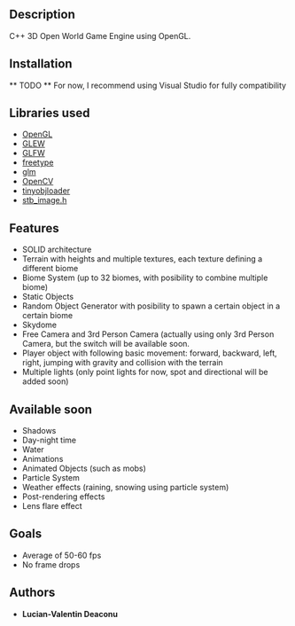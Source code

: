 ## Description

C++ 3D Open World Game Engine using OpenGL.

## Installation

** TODO ** For now, I recommend using Visual Studio for fully compatibility

## Libraries used

* [OpenGL](https://www.opengl.org/)
* [GLEW](http://glew.sourceforge.net/)
* [GLFW](https://www.glfw.org/)
* [freetype](https://www.freetype.org/)
* [glm](https://glm.g-truc.net/0.9.9/index.html)
* [OpenCV](https://opencv.org/)
* [tinyobjloader](https://github.com/tinyobjloader/tinyobjloader)
* [stb_image.h](https://github.com/nothings/stb/blob/master/stb_image.h)

## Features

* SOLID architecture
* Terrain with heights and multiple textures, each texture defining a different biome
* Biome System (up to 32 biomes, with posibility to combine multiple biome)
* Static Objects
* Random Object Generator with posibility to spawn a certain object in a certain biome
* Skydome
* Free Camera and 3rd Person Camera (actually using only 3rd Person Camera, but the switch will be available soon.
* Player object with following basic movement: forward, backward, left, right, jumping with gravity and collision with the terrain
* Multiple lights (only point lights for now, spot and directional will be added soon)

## Available soon

* Shadows
* Day-night time
* Water
* Animations
* Animated Objects (such as mobs)
* Particle System
* Weather effects (raining, snowing using particle system)
* Post-rendering effects
* Lens flare effect

## Goals

* Average of 50-60 fps
* No frame drops

## Authors

* **Lucian-Valentin Deaconu**
